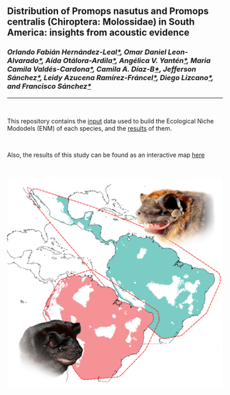 ## Distribution of Promops nasutus and Promops centralis (Chiroptera: Molossidae) in South America: insights from acoustic evidence
### _Orlando Fabián Hernández-Leal[*](https://www.researchgate.net/profile/Orlando-Hernandez-Leal/research), Omar Daniel Leon-Alvarado[*](https://www.researchgate.net/profile/Omar-Leon-Alvarado), Aída Otálora-Ardila[*](https://www.researchgate.net/profile/Aida_Otalora-Ardila), Angélica V. Yantén[*](https://www.researchgate.net/profile/Angelica-Yanten-Arevalo), Maria Camila Valdés-Cardona[*](https://www.researchgate.net/profile/Maria-Camila-Valdes-Cardona/research), Camila A. Díaz-B[*](https://www.researchgate.net/profile/Camila-A-Diaz-B), Jefferson Sánchez[*](https://www.researchgate.net/profile/Jefferson-Sanchez-9), Leidy Azucena Ramírez-Fráncel[*](https://www.researchgate.net/profile/Leidy-Ramirez-Francel/research), Diego Lizcano[*](https://www.researchgate.net/profile/Diego-Lizcano/research), and Francisco Sánchez[*](https://www.researchgate.net/profile/Francisco-Sanchez-35/research)_
___

</br>

This repository contains the [input](https://github.com/oleon12/Promops/tree/main/Input) data used to build the Ecological Niche Mododels (ENM) of each species, and the [results](https://github.com/oleon12/Promops/tree/main/Models) of them. 

</br>

Also, the results of this study can be found as an interactive map [here](https://rpubs.com/oleon12/Promops)

</br>

<p align=center>
<img src="portada.png"/>
</p>
